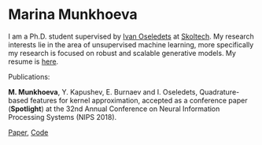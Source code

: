 # Marina Munkhoeva

I am a Ph.D. student supervised by [Ivan Oseledets](https://scholar.google.com/citations?user=5kMqBQEAAAAJ&hl=en) at [Skoltech](https:\\www.skoltech.ru). My research interests lie in the area of unsupervised machine learning, more specifically my research is focused on robust and scalable generative models.
My resume is [here](cv.pdf).

Publications:

**M. Munkhoeva**, Y. Kapushev, E. Burnaev and I. Oseledets,
Quadrature-based features for kernel approximation, accepted as a conference
paper (__Spotlight__) at the 32nd Annual Conference on Neural Information
Processing Systems (NIPS 2018).

[Paper](https://arxiv.org/abs/1802.03832), [Code](https://github.com/maremun/quffka)
